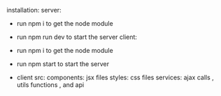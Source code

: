 installation: server:

* run npm i to get the node module
* run npm run dev to start the server
client:

* run npm i to get the node module
* run npm start to start the server
* client src: components: jsx files styles: css files services: ajax calls , utils functions , and api

